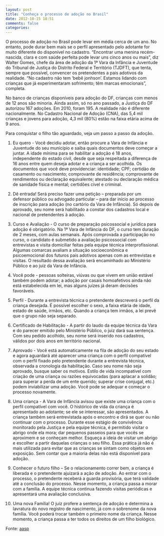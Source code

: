 ```yaml
---
layout: post
title: "Conheça o processo de adoção no Brasil"
date: 2012-10-15 18:51
comments: false
categories:
---
```

O processo de adoção no Brasil pode levar em média cerca de um ano. No entanto, pode durar bem mais se o perfil apresentado pelo adotante for muito diferente do disponível no cadastro. “Encontrar uma menina recém-nascida, clara e com saúde perfeita pode levar uns cinco anos ou mais”, diz Walter Gomes, chefe da área de adoção da 1ª Vara da Infância e Juventude do Tribunal de Justiça do Distrito Federal e Território (TJDFT), que tenta, sempre que possível, convencer os pretendentes a pais adotivos da realidade. “No cadastro não tem ‘bebê jonhson’. Estamos lidando com crianças que já experimentaram sofrimento; têm marcas emocionais”, completa.

No banco de crianças disponíveis para adoção do DF, crianças com menos de 12 anos são minoria. Ainda assim, só no ano passado, a Justiça do DF autorizou 167 adoções. Em 2010, foram 195. A realidade não é diferente nacionalmente. No Cadastro Nacional de Adoção (CNA), das 5,4 mil crianças e jovens para adoção, 4,3 mil (80%) estão na faixa etária acima de 9 anos.

Para conquistar o filho tão aguardado, veja um passo a passo da adoção.

1) Eu quero - Você decidiu adotar, então procure a Vara de Infância e Juventude do seu município e saiba quais documentos deve começar a juntar. A idade mínima para se habilitar a adoção é 18 anos, independente do estado civil, desde que seja respeitada a diferença de 16 anos entre quem deseja adotar e a criança a ser acolhida. Os documentos que você deve providenciar: identidade; CPF; certidão de casamento ou nascimento; comprovante de residência; comprovante de rendimentos ou declaração equivalente; atestado ou declaração médica de sanidade física e mental; certidões cível e criminal.

2) Dê entrada! Será preciso fazer uma petição – preparada por um defensor público ou advogado particular – para dar início ao processo de inscrição para adoção (no cartório da Vara de Infância). Só depois de aprovado, seu nome será habilitado a constar dos cadastros local e nacional de pretendentes à adoção.

3) Curso e Avaliação - O curso de preparação psicossocial e jurídica para adoção é obrigatório. Na 1ª Vara de Infância do DF, o curso tem duração de 2 meses, com aulas semanais. Após comprovada a participação no curso, o candidato é submetido a avaliação psicossocial com entrevistas e visita domiciliar feitas pela equipe técnica interprofissional. Algumas comarcas avaliam a situação socioeconômica e psicoemocional dos futuros pais adotivos apenas com as entrevistas e visitas. O resultado dessa avaliação será encaminhado ao Ministério Público e ao juiz da Vara de Infância.

4) Você pode - pessoas solteiras, viúvas ou que vivem em união estável também podem adotar; a adoção por casais homoafetivos ainda não está estabelecida em lei, mas alguns juízes já deram decisões favoráveis.

5) Perfil - Durante a entrevista técnica o pretendente descreverá o perfil da criança desejada. É possível escolher o sexo, a faixa etária de idade, estado de saúde, irmãos, etc. Quando a criança tem irmãos, a lei prevê que o grupo não seja separado.

6) Certificado de Habilitação - A partir do laudo da equipe técnica da Vara e do parecer emitido pelo Ministério Público, o juiz dará sua sentença. Com seu pedido acolhido, seu nome será inserido nos cadastros, válidos por dois anos em território nacional.

7) Aprovado - Você está automaticamente na fila de adoção do seu estado e agora aguardará até aparecer uma criança com o perfil compatível com o perfil fixado pelo pretendente durante a entrevista técnica, observada a cronologia da habilitação. Caso seu nome não seja aprovado, busque saber os motivos. Estilo de vida incompatível com criação de uma criança ou razões equivocadas (para aplacar a solidão; para superar a perda de um ente querido; superar crise conjugal, etc.) podem inviabilizar uma adoção. Você pode se adequar e começar o processo novamente.

8) Uma criança - A Vara de Infância avisou que existe uma criança com o perfil compatível com você. O histórico de vida da criança é apresentado ao adotante; se ele se interessar, são apresentados. A criança também será entrevistada após o encontro e dirá se quer ou não continuar com o processo. Durante esse estágio de convivência monitorado pela Justiça e pela equipe técnica, é permitido visitar o abrigo onde ela mora; dar pequenos passeios para que vocês se aproximem e se conheçam melhor. Esqueça a ideia de visitar um abrigo e escolher a partir daquelas crianças o seu filho. Essa prática já não é mais utilizada para evitar que as crianças se sintam como objetos em exposição. Sem contar que a maioria delas não está disponível para adoção.

9) Conhecer o futuro filho – Se o relacionamento correr bem, a criança é liberada e o pretendente ajuizará a ação de adoção. Ao entrar com o processo, o pretendente receberá a guarda provisória, que terá validade até a conclusão do processo. Nesse momento, a criança passa a morar com a família. A equipe técnica continua fazendo visitas periódicas e apresentará uma avaliação conclusiva.

10) Uma nova Família! O juiz profere a sentença de adoção e determina a lavratura do novo registro de nascimento, já com o sobrenome da nova família. Você poderá trocar também o primeiro nome da criança. Nesse momento, a criança passa a ter todos os direitos de um filho biológico.

Fonte: [aasp](http://www.aasp.org.br/aasp/imprensa/clipping/cli_noticia.asp?idnot=13093)
